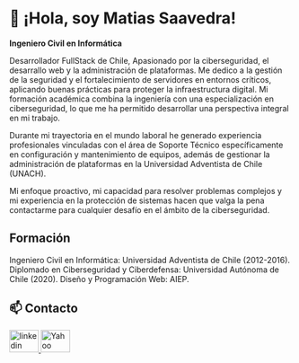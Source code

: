 # 👋 ¡Hola, soy Matias Saavedra!

**Ingeniero Civil en Informática**

Desarrollador FullStack de Chile, Apasionado por la ciberseguridad, el desarrallo web y la administración de plataformas. Me dedico a la gestión de la seguridad y el fortalecimiento de servidores en entornos críticos, aplicando buenas prácticas para proteger la infraestructura digital.
Mi formación académica combina la ingeniería con una especialización en ciberseguridad, lo que me ha permitido desarrollar una perspectiva integral en mi trabajo.

Durante mi trayectoria en el mundo laboral he generado experiencia profesionales vinculadas con el área de Soporte Técnico específicamente en configuración y mantenimiento de equipos, además de gestionar la administración de plataformas en la Universidad Adventista de Chile (UNACH).

Mi enfoque proactivo, mi capacidad para resolver problemas complejos y mi experiencia en la protección de sistemas hacen que valga la pena contactarme para cualquier desafío en el ámbito de la ciberseguridad.

## Formación
Ingeniero Civil en Informática: Universidad Adventista de Chile (2012-2016).
Diplomado en Ciberseguridad y Ciberdefensa: Universidad Autónoma de Chile (2020).
Diseño y Programación Web: AIEP.

## 📫 Contacto
<div align="left">
  <a href="https://www.linkedin.com/in/matias-saavedra-gajardo-18b660184" target="_blank">
    <img src="https://raw.githubusercontent.com/maurodesouza/profile-readme-generator/master/src/assets/icons/social/linkedin/default.svg" width="52" height="40" alt="linkedin logo" />
  </a>
  <a href="mailto:mati_jav@yahoo.es" target="_blank">
    <img src="https://www.svgrepo.com/show/6464/yahoo-logo.svg" width="52" height="40" alt="Yahoo Logo"/>
  </a>
</div>

